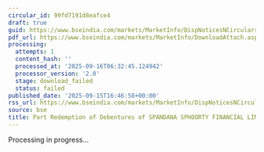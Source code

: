 ```yaml
---
circular_id: 99fd7191d8eafce4
draft: true
guid: https://www.bseindia.com/markets/MarketInfo/DispNoticesNCirculars.aspx?Noticeid={9520FCB8-2E19-459C-8DF1-643B1E9F0884}&noticeno=20250915-76&dt=09/15/2025&icount=76&totcount=81&flag=0
pdf_url: https://www.bseindia.com/markets/MarketInfo/DownloadAttach.aspx?id=20250915-76&attachedId=
processing:
  attempts: 1
  content_hash: ''
  processed_at: '2025-09-16T06:32:45.124942'
  processor_version: '2.0'
  stage: download_failed
  status: failed
published_date: '2025-09-15T16:46:58+00:00'
rss_url: https://www.bseindia.com/markets/MarketInfo/DispNoticesNCirculars.aspx?Noticeid={9520FCB8-2E19-459C-8DF1-643B1E9F0884}&noticeno=20250915-76&dt=09/15/2025&icount=76&totcount=81&flag=0
source: bse
title: Part Redemption of Debentures of SPANDANA SPHOORTY FINANCIAL LIMITED
---
```


Processing in progress...